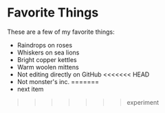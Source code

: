 # Favorite Things

These are a few of my favorite things:

- Raindrops on roses
- Whiskers on sea lions
- Bright copper kettles
- Warm woolen mittens
- Not editing directly on GitHub
<<<<<<< HEAD
- Not monster's inc.
=======
- next item
>>>>>>> experiment
